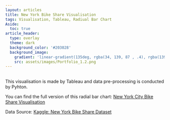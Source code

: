 ```yaml
---
layout: articles
title: New York Bike Share Visualisation
tags: Visualisation, Tableau, Radiual Bar Chart
Aside:
  toc: true
article_header:
  type: overlay
  theme: dark
  background_color: '#203028'
  background_image:
    gradient: 'linear-gradient(135deg, rgba(34, 139, 87 , .4), rgba(139, 34, 139, .4))'
    src: assets/images/Portfolio_1.2.png
---
```

<br />
This visualisation is made by Tableau and data pre-processing is conducted by Pyhton.

You can find the full version of this radial bar chart: [New York City Bike Share Visualisation](https://drive.google.com/file/d/1dup0Y8vBBjjESm3uLRt34pFWCJwk0eGX/view?usp=sharing)

Data Source: [Kaggle: New York Bike Share Dataset](https://www.kaggle.com/akkithetechie/new-york-city-bike-share-dataset)
